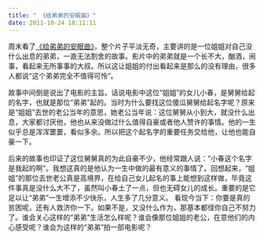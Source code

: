 ```yaml
---
title: " 《给弟弟的安眠曲》"
date: 2011-10-24 18:11:11
---
```


周末看了[《给弟弟的安眠曲》](http://movie.douban.com/subject/3395437/)，整个片子平淡无奇，主要讲的是一位姐姐对自己没什么出息的弟弟，一直无法割舍的故事。影片中的弟弟就是一个长不大，酗酒，闹事，看起来无所事事的大叔。所以这让姐姐的付出看起来是那么的没有理由，很多人都说“这个弟弟完全不值得可怜”。 

故事中间倒是说出了电影的主旨。话说电影中这位“姐姐”的女儿小春，是舅舅给起的名字，也就是那位“弟弟”起的。当时为什么要找这位傻瓜舅舅给起名字呢？原来是“姐姐”去世的老公当年的意思，她老公当年说：这位舅舅从小到大，就没什么出息，大家都讨厌他，他也从来没做过什么值得自豪或者他人赞许的事情。他的一生似乎总是浑浑噩噩，看似多余。所以把这个起名字的重要任务交给他，让他也能自豪一下。 

后来的故事也印证了这位舅舅真的为此自豪不少，他经常跟人说：“小春这个名字是我起的啊”。我想这真的是他认为一生中做的最有意义的事情了。回想起来，“姐姐”的那位去世老公真是高境界，在给自己女儿起名的事上能想到这样做，毕竟这件事真是没什么大不了，虽然叫小春土了一点，但也无碍女儿的成长。重要的是它足以让“弟弟”一生增添不少快乐，人生多了几分意义。 看现今当下：你要是真的贫困呢，还有人救济你一下。如果不是，又没什么作为，那基本都怪你自己不努力了。谁会关心这样的“弟弟”生活怎么样呢？谁会像那位姐姐的老公，在意他们的内心感受呢？谁会为这样的“弟弟”拍一部电影呢？